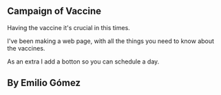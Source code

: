 ## Campaign of Vaccine

Having the vaccine it's crucial in this times. 

I've been making a web page, with all the things you need to know about the vaccines. 

As an extra I add a botton so you can schedule a day.

## By Emilio Gómez
